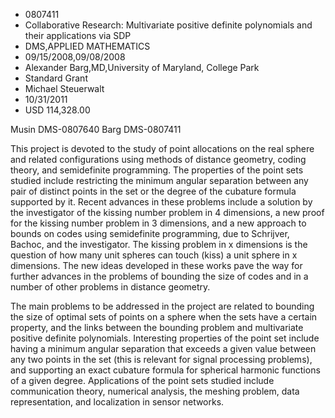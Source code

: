 
* 0807411
* Collaborative Research: Multivariate positive definite polynomials and their applications via SDP
* DMS,APPLIED MATHEMATICS
* 09/15/2008,09/08/2008
* Alexander Barg,MD,University of Maryland, College Park
* Standard Grant
* Michael Steuerwalt
* 10/31/2011
* USD 114,328.00

Musin DMS-0807640 Barg DMS-0807411

This project is devoted to the study of point allocations on the real sphere
and related configurations using methods of distance geometry, coding theory,
and semidefinite programming. The properties of the point sets studied include
restricting the minimum angular separation between any pair of distinct points
in the set or the degree of the cubature formula supported by it. Recent
advances in these problems include a solution by the investigator of the kissing
number problem in 4 dimensions, a new proof for the kissing number problem in 3
dimensions, and a new approach to bounds on codes using semidefinite
programming, due to Schrijver, Bachoc, and the investigator. The kissing problem
in x dimensions is the question of how many unit spheres can touch (kiss) a unit
sphere in x dimensions. The new ideas developed in these works pave the way for
further advances in the problems of bounding the size of codes and in a number
of other problems in distance geometry.

The main problems to be addressed in the project are related to bounding the
size of optimal sets of points on a sphere when the sets have a certain
property, and the links between the bounding problem and multivariate positive
definite polynomials. Interesting properties of the point set include having a
minimum angular separation that exceeds a given value between any two points in
the set (this is relevant for signal processing problems), and supporting an
exact cubature formula for spherical harmonic functions of a given degree.
Applications of the point sets studied include communication theory, numerical
analysis, the meshing problem, data representation, and localization in sensor
networks.
